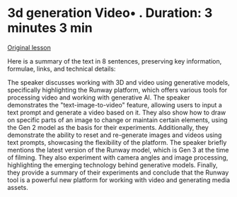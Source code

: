 # 3d generation Video• . Duration: 3 minutes 3 min

[Original lesson](https://www.coursera.org/learn/uol-web-development/lecture/kneVJ/3d-generation)

Here is a summary of the text in 8 sentences, preserving key information, formulae, links, and technical details:

The speaker discusses working with 3D and video using generative models, specifically highlighting the Runway platform, which offers various tools for processing video and working with generative AI. The speaker demonstrates the "text-image-to-video" feature, allowing users to input a text prompt and generate a video based on it. They also show how to draw on specific parts of an image to change or maintain certain elements, using the Gen 2 model as the basis for their experiments. Additionally, they demonstrate the ability to reset and re-generate images and videos using text prompts, showcasing the flexibility of the platform. The speaker briefly mentions the latest version of the Runway model, which is Gen 3 at the time of filming. They also experiment with camera angles and image processing, highlighting the emerging technology behind generative models. Finally, they provide a summary of their experiments and conclude that the Runway tool is a powerful new platform for working with video and generating media assets.

